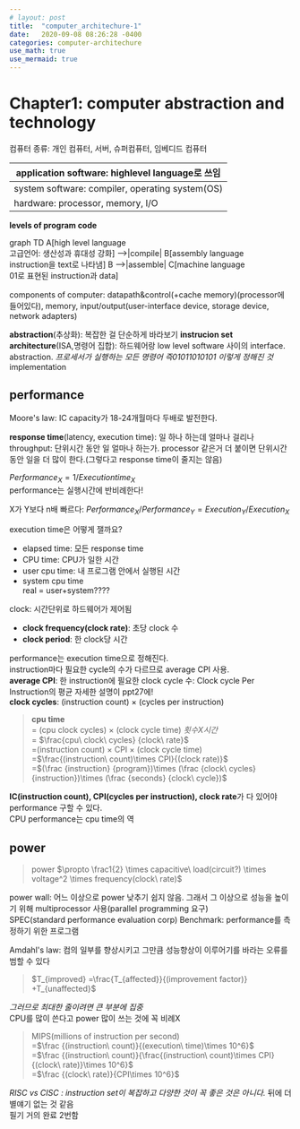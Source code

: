 ```yaml
---
# layout: post
title:  "computer_architechure-1"
date:   2020-09-08 08:26:28 -0400
categories: computer-architechure
use_math: true
use_mermaid: true
---
```

# Chapter1: computer abstraction and technology   

컴퓨터 종류: 개인 컴퓨터, 서버, 슈퍼컴퓨터, 임베디드 컴퓨터   

| application software: highlevel language로 쓰임 |
|-------------------------------------------------|
| system software: compiler, operating system(OS) |
| hardware: processor, memory, I/O                |

**levels of program code**   
<div class="mermaid">
    graph TD
        A[high level language<br>고급언어: 생산성과 휴대성 강화] -->|compile| B[assembly language<br>instruction을 text로 나타냄]
        B -->|assemble| C[machine language<br>01로 표현된 instruction과 data]
</div>   

components of computer: datapath&control(+cache memory)(processor에 들어있다), memory, input/output(user-interface device, storage device, network adapters)      


**abstraction**(추상화): 복잡한 걸 단순하게 바라보기
**instrucion set architecture**(ISA,명령어 집합): 하드웨어랑 low level software 사이의 interface. abstraction. *프로세서가 실행하는 모든 명령어 즉01011010101 이렇게 정해진 것*   
implementation

## performance
Moore's law: IC capacity가 18-24개월마다 두배로 발전한다.

**response time**(latency, execution time): 일 하나 하는데 얼마나 걸리나   
throughput: 단위시간 동안 일 얼마나 하는가. processor 같은거 더 붙이면 단위시간동안 일을 더 많이 한다.(그렇다고 response time이 줄지는 않음)    


$Performance_X = 1/Execution time_X$   
performance는 실행시간에 반비례한다!    

X가 Y보다 n배 빠르다: $Performance_X / Performance_Y =Execution_Y/Execution_X$   

execution time은 어떻게 잴까요?   
- elapsed time: 모든 response time   
- CPU time: CPU가 일한 시간
 - user cpu time: 내 프로그램 안에서 실행된 시간
 - system cpu time   
real = user+system????

clock: 시간단위로 하드웨어가 제어됨   
- **clock frequency(clock rate)**: 초당 clock 수   
- **clock period**: 한 clock당 시간   

performance는 execution time으로 정해진다.   
instruction마다 필요한 cycle의 수가 다르므로 average CPI 사용.   
**average CPI**: 한 instruction에 필요한 clock cycle 수: Clock cycle Per Instruction의 평균 자세한 설명이 ppt27에!   
**clock cycles**: (instruction count) $\times$ (cycles per instruction)   

> **cpu time**   
= (cpu clock cycles) $\times$ (clock cycle time)  *횟수X시간*    
= $\frac{cpu\ clock\ cycles} {clock\ rate}$   
=(instruction count) $\times$ CPI $\times$ (clock cycle time)   
=$\frac{(instruction\ count)\times CPI}{(clock rate)}$   
=$(\frac {instruction} {program})\times (\frac {clock\ cycles} {instruction})\times (\frac {seconds} {clock\ cycle})$

**IC(instruction count), CPI(cycles per instruction), clock rate**가 다 있어야 performance 구할 수 있다.    
CPU performance는 cpu time의 역   




## power
>power  $\propto \frac1{2} \times capacitive\ load(circuit?) \times voltage^2 \times frequency(clock\ rate)$   

power wall: 어느 이상으로 power 낮추기 쉽지 않음. 그래서 그 이상으로 성능을 높이기 위해 multiprocessor 사용(parallel programming 요구)      
SPEC(standard performance evaluation corp) Benchmark: performance를 측정하기 위한 프로그램   

Amdahl's law: 컴의 일부를 향상시키고 그만큼 성능향상이 이루어기를 바라는 오류를 범할 수 있다   
>$T_{improved} =\frac{T_{affected}}{(improvement factor)} +T_{unaffected}$   

*그러므로 최대한 줄이려면 큰 부분에 집중*   
CPU를 많이 쓴다고 power 많이 쓰는 것에 꼭 비례X

>MIPS(millions of instruction per second)   
=$\frac {(instruction\ count)}{(execution\ time)\times 10^6}$   
=$\frac {(instruction\ count)}{\frac{(instruction\ count)\times CPI}{(clock\ rate)}\times 10^6}$   
=$\frac {(clock\ rate)}{CPI\times 10^6}$

*RISC vs CISC : instruction set이 복잡하고 다양한 것이 꼭 좋은 것은 아니다.*
뒤에 더 별얘기 없는 것 같음   
필기 거의 완료 2번함